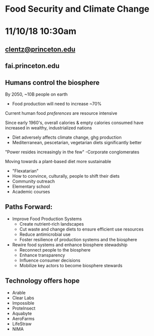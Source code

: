 # Food Security and Climate Change
# 11/10/18 10:30am
## clentz@princeton.edu
## fai.princeton.edu

## Humans control the biosphere

By 2050, ~10B people on earth

- Food production will need to increase ~70%

Current human food *preferences* are resource intensive

Since early 1960's, overall calories & empty calories 
consumed have increased in wealthy, industrialized nations

- Diet adversely affects climate change, ghg production
- Mediterranean, pescetarian, vegetarian diets significantly better

"Power resides increasingly in the few"
-Corporate conglomerates

Moving towards a plant-based diet more sustainable

- "Flexatarian"
- How to convince, culturally, people to shift their diets
- Community outreach
- Elementary school
- Academic courses

## Paths Forward:

- Improve Food Production Systems
  - Create nutrient-rich landscapes
  - Cut waste and change diets to ensure efficient use resources
  - Reduce antimicrobial use
  - Foster resilience of production systems and the biosphere
- Rewire food systems and enhance biosphere stewadship
  - Reconnect people to the biosphere
  - Enhance transparency
  - Influence consumer decisions
  - Mobilize key actors to become biosphere stewards

## Technology offers hope

- Arable
- Clear Labs
- Impossible
- ProteInsect
- Aquabyte
- AeroFarms
- LifeStraw
- NIMA
